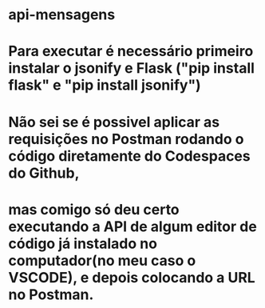 # api-mensagens
# Para executar é necessário primeiro instalar o jsonify e Flask ("pip install flask" e "pip install jsonify")
# Não sei se é possivel aplicar as requisições no Postman rodando o código diretamente do Codespaces do Github,
# mas comigo só deu certo executando a API de algum editor de código já instalado no computador(no meu caso o VSCODE), e depois colocando a URL no Postman.